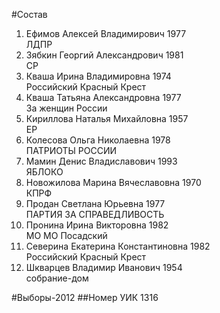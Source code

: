 #Состав
1. Ефимов Алексей Владимирович 1977   
    ЛДПР
2. Зябкин Георгий Александрович 1981   
    СР
3. Кваша Ирина Владимировна 1974   
    Российский Красный Крест
4. Кваша Татьяна Александровна 1977   
    За женщин России
5. Кириллова Наталья Михайловна 1957   
    ЕР
6. Колесова Ольга Николаевна 1978   
    ПАТРИОТЫ РОССИИ
7. Мамин Денис Владиславович 1993   
    ЯБЛОКО
8. Новожилова Марина Вячеславовна 1970   
    КПРФ
9. Продан Светлана Юрьевна 1977   
    ПАРТИЯ ЗА СПРАВЕДЛИВОСТЬ
10. Пронина Ирина Викторовна 1982   
    МО МО Посадский
11. Северина Екатерина Константиновна 1982   
    Российский Красный Крест
12. Шкварцев Владимир Иванович 1954   
    собрание-дом

#Выборы-2012
##Номер УИК
1316
